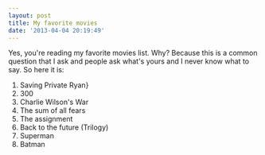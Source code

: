 ```yaml
---
layout: post
title: My favorite movies
date: '2013-04-04 20:19:49'
---
```


<p>Yes, you're reading my favorite movies list. Why? Because this is a common question that I ask and people ask what's yours and I never know what to say. So here it is:</p><ol><li>Saving Private Ryan}</li><li>300</li><li>Charlie Wilson's War</li><li>The sum of all fears</li><li>The assignment</li><li>Back to the future (Trilogy)</li><li>Superman</li><li>Batman</li></ol><p>&nbsp;</p>